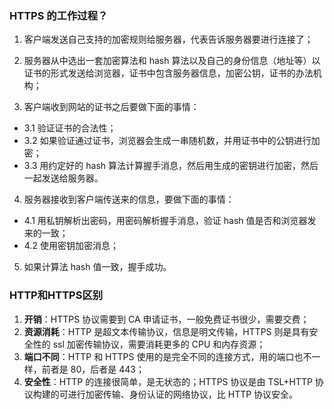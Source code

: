 ### HTTPS 的工作过程？

1. 客户端发送自己支持的加密规则给服务器，代表告诉服务器要进行连接了；

2. 服务器从中选出一套加密算法和 hash 算法以及自己的身份信息（地址等）以证书的形式发送给浏览器，证书中包含服务器信息，加密公钥，证书的办法机构；

3. 客户端收到网站的证书之后要做下面的事情：

- 3.1 验证证书的合法性；
- 3.2 如果验证通过证书，浏览器会生成一串随机数，并用证书中的公钥进行加密； 
- 3.3 用约定好的 hash 算法计算握手消息，然后用生成的密钥进行加密，然后一起发送给服务器。

4. 服务器接收到客户端传送来的信息，要做下面的事情：

- 4.1 用私钥解析出密码，用密码解析握手消息，验证 hash 值是否和浏览器发来的一致；
- 4.2 使用密钥加密消息；

5. 如果计算法 hash 值一致，握手成功。


### HTTP和HTTPS区别

1. **开销**：HTTPS 协议需要到 CA 申请证书，一般免费证书很少，需要交费；
2. **资源消耗**：HTTP 是超文本传输协议，信息是明文传输，HTTPS 则是具有安全性的 ssl 加密传输协议，需要消耗更多的 CPU 和内存资源；
3. **端口不同**：HTTP 和 HTTPS 使用的是完全不同的连接方式，用的端口也不一样，前者是 80，后者是 443；
4. **安全性**：HTTP 的连接很简单，是无状态的；HTTPS 协议是由 TSL+HTTP 协议构建的可进行加密传输、身份认证的网络协议，比 HTTP 协议安全。
